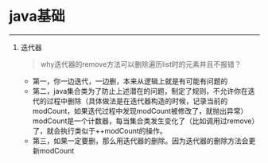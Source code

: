 # java基础 #

----------

1. 迭代器
	
	> why迭代器的remove方法可以删除遍历list时的元素并且不报错？
	- 第一，你一边迭代，一边删，本来从逻辑上就是有可能有问题的
	- 第二，java集合类为了防止上述潜在的问题，制定了规则，不允许你在迭代的过程中删除（具体做法是在迭代器构造的时候，记录当前的modCount，如果迭代过程中发现modCount被修改了，就抛出异常）modCount是一个计数器，每当集合类发生变化了（比如调用过remove）了，就会执行类似于++modCount的操作。
	- 第三，如果一定要删，那么用迭代器的删除。因为迭代器的删除方法会更新modCount